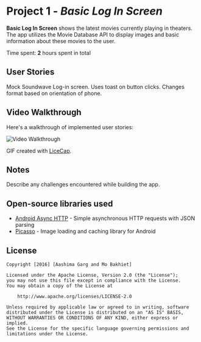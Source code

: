 # Project 1 - *Basic Log In Screen*

**Basic Log In Screen** shows the latest movies currently playing in theaters. The app utilizes the Movie Database API to display images and basic information about these movies to the user.

Time spent: **2** hours spent in total

## User Stories

Mock Soundwave Log-in screen. Uses toast on button clicks. Changes format based on orientation of phone. 

## Video Walkthrough

Here's a walkthrough of implemented user stories:

<img src='http://i.imgur.com/lGe0XB3.gif' title='Video Walkthrough' width='' alt='Video Walkthrough' />

GIF created with [LiceCap](http://www.cockos.com/licecap/).

## Notes

Describe any challenges encountered while building the app.

## Open-source libraries used

- [Android Async HTTP](https://github.com/loopj/android-async-http) - Simple asynchronous HTTP requests with JSON parsing
- [Picasso](http://square.github.io/picasso/) - Image loading and caching library for Android

## License

    Copyright [2016] [Aashima Garg and Mo Bakhiet]

    Licensed under the Apache License, Version 2.0 (the "License");
    you may not use this file except in compliance with the License.
    You may obtain a copy of the License at

        http://www.apache.org/licenses/LICENSE-2.0

    Unless required by applicable law or agreed to in writing, software
    distributed under the License is distributed on an "AS IS" BASIS,
    WITHOUT WARRANTIES OR CONDITIONS OF ANY KIND, either express or implied.
    See the License for the specific language governing permissions and
    limitations under the License.
